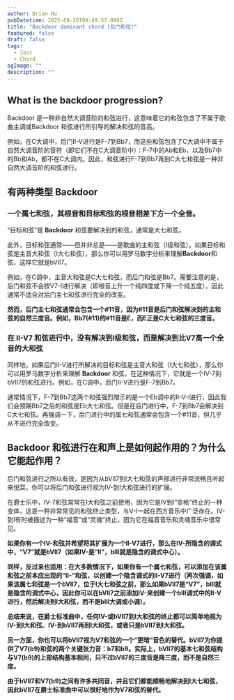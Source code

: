 ```yaml
---
author: Brian Hu
pubDatetime: 2025-08-26T09:49:57.000Z
title: "Backdoor dominant chord (后门和弦)"
featured: false
draft: false
tags:
  - Jazz
  - Chord
ogImage: ""
description: ""
---
```


## **What is the backdoor progression?**

Backdoor 是一种非自然大调音阶的和弦进行，这意味着它的和弦包含了不属于歌曲主调或Backdoor 和弦进行所引导的解决和弦的音高。

例如，在C大调中，后门II-V进行是F-7到Bb7，而这些和弦包含了C大调中不属于自然大调音阶的音符（即它们不在C大调音阶中）：F-7中的Ab和Eb，以及Bb7中的Bb和Ab，都不在C大调内。因此，和弦进行F-7到Bb7再到C大七和弦是一种非自然大调音阶的和弦进行。

## **有两种类型 Backdoor**

### 一个属七和弦，其根音和目标和弦的根音相差下方一个全音。

“目标和弦”是 **Backdoor** 和弦要解决到的和弦，通常是大七和弦。

此外，目标和弦通常——但并非总是——是歌曲的主和弦（I级和弦）。如果目标和弦是主音大和弦（I大七和弦），那么你可以用罗马数字分析来理解**Backdoor**和弦，这样它就是bVII7。

例如，在C调中，主音大和弦是C大七和弦，而后门和弦是Bb7。需要注意的是，后门和弦不会按V7-I进行解决（即根音上升一个纯四度或下降一个纯五度），因此通常不适合对后门主七和弦进行完全的改变。

**然而，后门主七和弦通常会包含一个#11音，因为#11音是后门和弦解决到的主和弦的自然三度音。例如，Bb7(#11)的#11音是E，而E正是C大七和弦的三度音。**

### 在 II-V7 和弦进行中，没有解决到I级和弦，而是解决到比V7高一个全音的大和弦

同样地，如果后门II-V进行所解决的目标和弦是主音大和弦（I大七和弦），那么你可以用罗马数字分析来理解 **Backdoor** 和弦，在这种情况下，它就是一个IV-7到bVII7的和弦进行。例如，在C调中，后门II-V进行是F-7到Bb7。

通常情况下，F-7到Bb7这两个和弦强烈暗示的是一个Eb调中的II-V-I进行，因此我们会预期Bb7之后的和弦是Eb大七和弦。但是在后门进行中，F-7到Bb7会解决到C大七和弦。再强调一下，后门进行中的属七和弦通常会包含一个#11音，但几乎从不进行完全改变。

## **Backdoor** 和弦进行在和声上是如何起作用的？为什么它能起作用？

后门和弦进行之所以有效，是因为从bVII7到I大七和弦的声部进行非常流畅且听起来悦耳。你可以将后门和弦进行视为IV-到I大和弦进行的扩展。

在爵士乐中，IV-7和弦常常在I大和弦之前使用，因为它是IV到I“变格”终止的一种变体，这是一种非常常见的和弦终止类型，与V-I一起在西方音乐中广泛存在。IV-到I有时被描述为一种“福音”或“灵魂”终止，因为它在福音音乐和灵魂音乐中很常见。

**如果你有一个IV-和弦并希望将其扩展为一个II-V7进行，那么在IV-所隐含的调式中，“V7”就是bVII7（如果IV-是“II”，bIII就是隐含的调式中心）。**

**同样，反过来也适用：在大多数情况下，如果你有一个属七和弦，可以添加在该属和弦之前本应出现的“II-”和弦，以创建一个隐含调式的II-V7进行（再次强调，如果该属七和弦是一个bVII7，位于I大七和弦之前，那么如果bVII7是“V7”，bIII就是隐含的调式中心，因此你可以在bVII7之前添加IV-来创建一个bIII调式中的II-V进行，然后解决到I大和弦，而不是bIII大调或小调）。**

**总结来说，在爵士标准曲中，任何IV-或bVII7到I大和弦的终止都可以简单地视为IV-到I大和弦、IV-到bVII7再到I大和弦，或者只是bVII7到I大和弦。**

**另一方面，你也可以将bVII7视为V7和弦的一个“更暗”音色的替代。bVII7为你提供了V7(b9)和弦的两个关键张力音：b7和b9。实际上，bVII7的基本七和弦结构与V7(b9)的上部结构基本相同，只不过bVII7的三度音是降三度，而不是自然三度。**

**由于bVII7和V7(b9)之间有许多共同音，并且它们都能顺畅地解决到I大七和弦，因此bVII7在爵士标准曲中可以很好地作为V7和弦的替代。**
